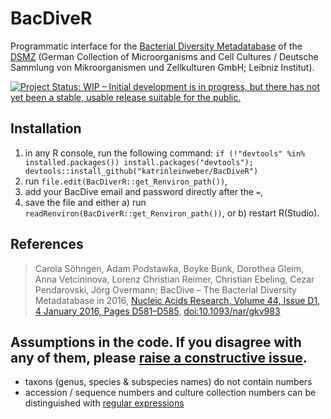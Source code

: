 # BacDiveR

Programmatic interface for the [Bacterial Diversity Metadatabase](https://bacdive.dsmz.de/) of the [DSMZ](https://www.dsmz.de/about-us.html) (German Collection of Microorganisms and Cell Cultures / Deutsche Sammlung von Mikroorganismen und Zellkulturen GmbH; Leibniz Institut).

[![Project Status: WIP – Initial development is in progress, but there has not yet been a stable, usable release suitable for the public.](http://www.repostatus.org/badges/latest/wip.svg)](http://www.repostatus.org/#wip)

## Installation

1. in any R console, run the following command: `if (!"devtools" %in% installed.packages()) install.packages("devtools"); devtools::install_github("katrinleinweber/BacDiveR")`
1. run `file.edit(BacDiverR::get_Renviron_path())`,
2. add your BacDive email and password directly after the `=`,
3. save the file and either a) run `readRenviron(BacDiverR::get_Renviron_path())`, or b) restart R(Studio).

## References

> Carola Söhngen, Adam Podstawka, Boyke Bunk, Dorothea Gleim, Anna Vetcininova,
> Lorenz Christian Reimer, Christian Ebeling, Cezar Pendarovski, Jörg Overmann;
> BacDive – The Bacterial Diversity Metadatabase in 2016, 
> [Nucleic Acids Research, Volume 44, Issue D1, 4 January 2016, Pages D581–D585](https://academic.oup.com/nar/article/44/D1/D581/2503137), 
> [doi:10.1093/nar/gkv983](https://doi.org/10.1093/nar/gkv983)

## Assumptions in the code. If you disagree with any of them, please [raise a constructive issue](https://github.com/katrinleinweber/BacDiveR/issues/new).

- taxons (genus, species & subspecies names) do not contain numbers
- accession / sequence numbers and culture collection numbers can be distinguished with [regular expressions](https://github.com/katrinleinweber/BacDiveR/blob/master/R/guess_searchType.R)

